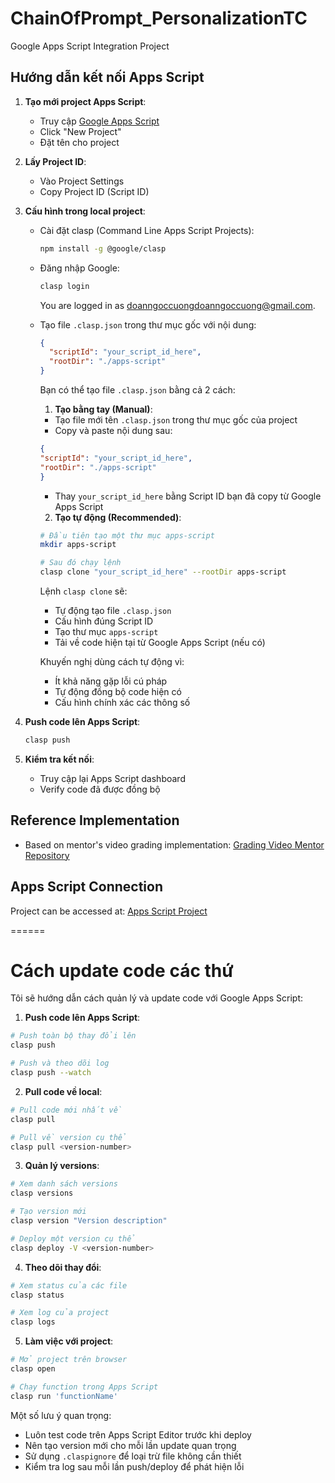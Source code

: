 # ChainOfPrompt_PersonalizationTC
Google Apps Script Integration Project

## Hướng dẫn kết nối Apps Script

1. **Tạo mới project Apps Script**:
   - Truy cập [Google Apps Script](https://script.google.com)
   - Click "New Project"
   - Đặt tên cho project

2. **Lấy Project ID**:
   - Vào Project Settings
   - Copy Project ID (Script ID)

3. **Cấu hình trong local project**:
   - Cài đặt clasp (Command Line Apps Script Projects):
     ```bash
     npm install -g @google/clasp
     ```
   - Đăng nhập Google:
     ```bash
     clasp login
     ```
     You are logged in as doanngoccuongdoanngoccuong@gmail.com.
   - Tạo file `.clasp.json` trong thư mục gốc với nội dung:
     ```json
     {
       "scriptId": "your_script_id_here",
       "rootDir": "./apps-script"
     }
     ```
        Bạn có thể tạo file `.clasp.json` bằng cả 2 cách:

        1. **Tạo bằng tay (Manual)**:
        - Tạo file mới tên `.clasp.json` trong thư mục gốc của project
        - Copy và paste nội dung sau:
        ```json
        {
        "scriptId": "your_script_id_here",
        "rootDir": "./apps-script"
        }
        ```
        - Thay `your_script_id_here` bằng Script ID bạn đã copy từ Google Apps Script

        2. **Tạo tự động (Recommended)**:
        ```bash
        # Đầu tiên tạo một thư mục apps-script
        mkdir apps-script

        # Sau đó chạy lệnh
        clasp clone "your_script_id_here" --rootDir apps-script
        ```

        Lệnh `clasp clone` sẽ:
        - Tự động tạo file `.clasp.json`
        - Cấu hình đúng Script ID
        - Tạo thư mục `apps-script`
        - Tải về code hiện tại từ Google Apps Script (nếu có)

        Khuyến nghị dùng cách tự động vì:
        - Ít khả năng gặp lỗi cú pháp
        - Tự động đồng bộ code hiện có
        - Cấu hình chính xác các thông số


4. **Push code lên Apps Script**:
   ```bash
   clasp push
   ```

5. **Kiểm tra kết nối**:
   - Truy cập lại Apps Script dashboard
   - Verify code đã được đồng bộ

## Reference Implementation
- Based on mentor's video grading implementation: [Grading Video Mentor Repository](https://github.com/Hngdcmnh/grading-video-mentor/tree/fullVersion_ckp/CheckPoints_All/deploy1.1_AppsScript_PreprocessingTools)

## Apps Script Connection
Project can be accessed at: [Apps Script Project](https://script.google.com/u/0/home/projects/1Kbf6Dxy1DLW2Cv0-lP-ha0XnOIBsk3mdvr2GHzqdESoochu8f4UnXxCI/settings)

======


# Cách update code các thứ 


Tôi sẽ hướng dẫn cách quản lý và update code với Google Apps Script:

1. **Push code lên Apps Script**:
```bash
# Push toàn bộ thay đổi lên
clasp push

# Push và theo dõi log
clasp push --watch
```

2. **Pull code về local**:
```bash
# Pull code mới nhất về
clasp pull

# Pull về version cụ thể
clasp pull <version-number>
```

3. **Quản lý versions**:
```bash
# Xem danh sách versions
clasp versions

# Tạo version mới
clasp version "Version description"

# Deploy một version cụ thể
clasp deploy -V <version-number>
```

4. **Theo dõi thay đổi**:
```bash
# Xem status của các file
clasp status

# Xem log của project
clasp logs
```

5. **Làm việc với project**:
```bash
# Mở project trên browser
clasp open

# Chạy function trong Apps Script
clasp run 'functionName'
```

Một số lưu ý quan trọng:
- Luôn test code trên Apps Script Editor trước khi deploy
- Nên tạo version mới cho mỗi lần update quan trọng
- Sử dụng `.claspignore` để loại trừ file không cần thiết
- Kiểm tra log sau mỗi lần push/deploy để phát hiện lỗi
